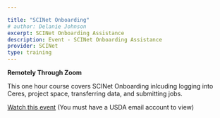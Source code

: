 ```yaml
---

title: "SCINet Onboarding"
# author: Delanie Johnson
excerpt: SCINet Onboarding Assistance 
description: Event - SCINet Onboarding Assistance 
provider: SCINet
type: training
---
```


**Remotely Through Zoom**   

This one hour course covers SCINet Onboarding inlcuding logging into Ceres, project space, transferring data, and submitting jobs.

[Watch this event](https://usdagcc.sharepoint.com/:v:/r/sites/OCIO-CEC-orphan-videos/Shared%20Documents/OCIO-General/Stream%20Migrated%20Videos/Orphan%20Videos%2074/SCINet%20Onboarding%2010.5.21-20211108_021804.mp4?csf=1&web=1&e=6rl079&nav=eyJyZWZlcnJhbEluZm8iOnsicmVmZXJyYWxBcHAiOiJTdHJlYW1XZWJBcHAiLCJyZWZlcnJhbFZpZXciOiJTaGFyZURpYWxvZy1MaW5rIiwicmVmZXJyYWxBcHBQbGF0Zm9ybSI6IldlYiIsInJlZmVycmFsTW9kZSI6InZpZXcifX0%3D)
(You must have a USDA email account to view)
